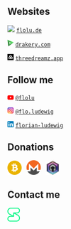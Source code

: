 ## Websites

<img width="14px" height="auto" src="flolu.ico" /> <a href="https://flolu.de">`flolu.de`</a>

<img width="14px" height="auto" src="drakery.svg" /> <a href="https://drakery.com">`drakery.com`</a>

<img width="14px" height="auto" src="3dreamz.svg" /> <a href="https://threedreamz.app">`threedreamz.app`</a>

## Follow me

<img width="14px" height="auto" src="youtube.svg" /> <a href="https://www.youtube.com/@flolu">`@flolu`</a>

<img width="14px" height="auto" src="instagram.svg" /> <a href="https://www.instagram.com/flo.ludewig">`@flo.ludewig`</a>

<img width="14px" height="auto" src="linkedin.svg" /> <a href="https://www.linkedin.com/in/florian-ludewig">`florian-ludewig`</a>

## Donations

<a href="https://flolu.de/donations#bitcoin"><img width="32px" height="auto" src="bitcoin.svg" /></a><span> </span>
<a href="https://flolu.de/donations#monero"><img width="32px" height="auto" src="monero.svg" /></a><span> </span>
<a href="https://flolu.de/donations#dero"><img width="32px" height="auto" src="dero.png" /></a><span> </span>

## Contact me

<a href="https://flolu.de/contact#session"><img width="28px" height="auto" src="session.svg" /></a>
